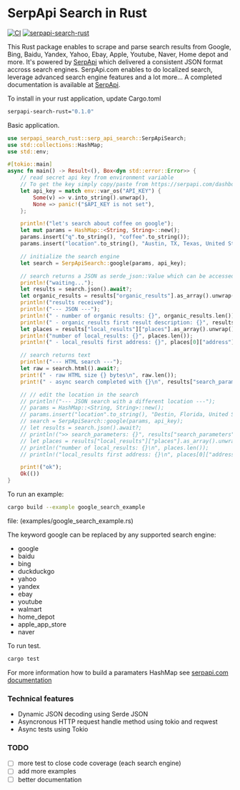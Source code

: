 # SerpApi Search in Rust
[![CI](https://github.com/serpapi/serpapi-search-rust/actions/workflows/ci.yml/badge.svg)](https://github.com/serpapi/serpapi-search-rust/actions/workflows/ci.yml) [![serpapi-search-rust](https://img.shields.io/crates/v/serpapi-search-rust.svg)](https://crates.io/crates/serpapi-search-rust)


This Rust package enables to scrape and parse search results from Google, Bing, Baidu, Yandex, Yahoo, Ebay, Apple, Youtube, Naver, Home depot and more. It's powered by [SerpApi](https://serpapi.com) which delivered a consistent JSON format accross search engines.
SerpApi.com enables to do localized search, leverage advanced search engine features and a lot more...
A completed documentation is available at [SerpApi](https://serpapi.com).

To install in your rust application, update Cargo.toml
```sh
serpapi-search-rust="0.1.0"
```

Basic application.
```rust
use serpapi_search_rust::serp_api_search::SerpApiSearch;
use std::collections::HashMap;
use std::env;

#[tokio::main]
async fn main() -> Result<(), Box<dyn std::error::Error>> {
    // read secret api key from environment variable
    // To get the key simply copy/paste from https://serpapi.com/dashboard.
    let api_key = match env::var_os("API_KEY") {
        Some(v) => v.into_string().unwrap(),
        None => panic!("$API_KEY is not set"),
    };

    println!("let's search about coffee on google");
    let mut params = HashMap::<String, String>::new();
    params.insert("q".to_string(), "coffee".to_string());
    params.insert("location".to_string(), "Austin, TX, Texas, United States".to_string());

    // initialize the search engine
    let search = SerpApiSearch::google(params, api_key);

    // search returns a JSON as serde_json::Value which can be accessed like a HashMap.
    println!("waiting...");
    let results = search.json().await?;
    let organic_results = results["organic_results"].as_array().unwrap();
    println!("results received");
    println!("--- JSON ---");
    println!(" - number of organic results: {}", organic_results.len());
    println!(" - organic_results first result description: {}", results["organic_results"][0]["about_this_result"]["source"]["description"]);
    let places = results["local_results"]["places"].as_array().unwrap();
    println!("number of local_results: {}", places.len());
    println!(" - local_results first address: {}", places[0]["address"]);

    // search returns text
    println!("--- HTML search ---");
    let raw = search.html().await?;
    print!(" - raw HTML size {} bytes\n", raw.len());
    print!(" - async search completed with {}\n", results["search_parameters"]["engine"]);

    // // edit the location in the search
    // println!("--- JSON search with a different location ---");
    // params = HashMap::<String, String>::new();
    // params.insert("location".to_string(), "Destin, Florida, United States".to_string());
    // search = SerpApiSearch::google(params, api_key);
    // let results = search.json().await?;
    // println!(">> search_parameters: {}", results["search_parameters"]);
    // let places = results["local_results"]["places"].as_array().unwrap();
    // println!("number of local_results: {}\n", places.len());
    // println!("local_results first address: {}\n", places[0]["address"]);

    print!("ok");
    Ok(())
}
```

To run an example:
```sh
cargo build --example google_search_example
```
file: (examples/google_search_example.rs)

The keyword google can be replaced by any supported search engine:
- google
- baidu
- bing
- duckduckgo
- yahoo
- yandex
- ebay
- youtube
- walmart
- home_depot
- apple_app_store
- naver

To run test.
```sh
cargo test
```

For more information how to build a paramaters HashMap see [serpapi.com documentation](https://serpapi.com/search-api)

### Technical features
- Dynamic JSON decoding using Serde JSON
- Asyncronous HTTP request handle method using tokio and reqwest
- Async tests using Tokio

### TODO
 - [ ] more test to close code coverage (each search engine)
 - [ ] add more examples
 - [ ] better documentation